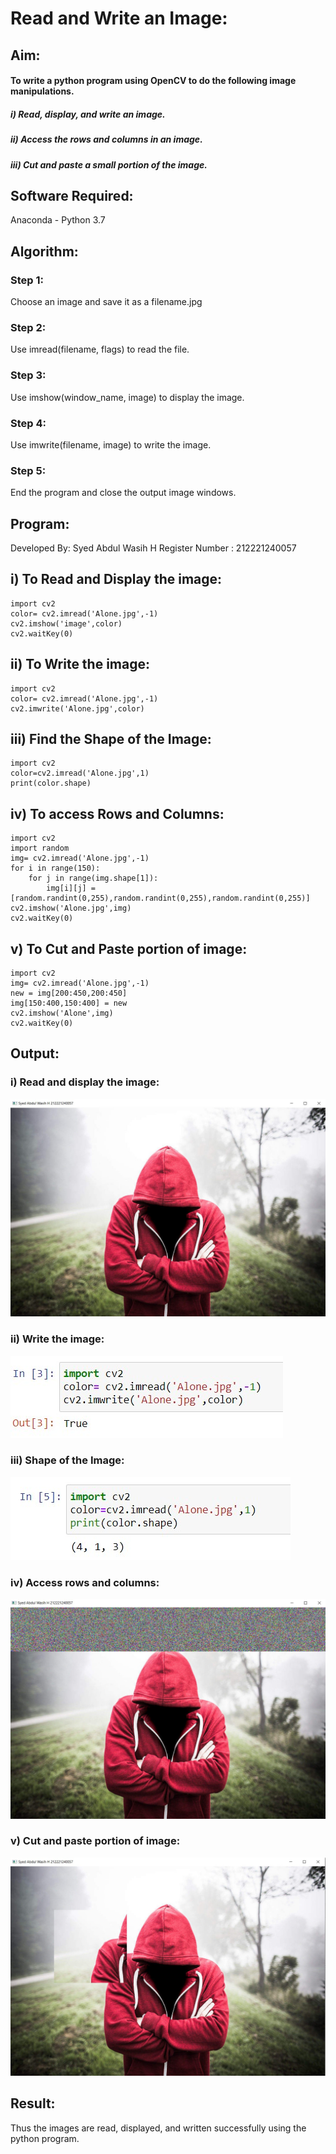 # Read and Write an Image:
## Aim:
#### To write a python program using OpenCV to do the following image manipulations.
##### i) Read, display, and write an image.
##### ii) Access the rows and columns in an image.
##### iii) Cut and paste a small portion of the image.

## Software Required:
Anaconda - Python 3.7
## Algorithm:
### Step 1:
Choose an image and save it as a filename.jpg
### Step 2:
Use imread(filename, flags) to read the file.
### Step 3:
Use imshow(window_name, image) to display the image.
### Step 4:
Use imwrite(filename, image) to write the image.
### Step 5:
End the program and close the output image windows.

## Program:
Developed By: Syed Abdul Wasih H
Register Number : 212221240057
## i) To Read and Display the image:
~~~
import cv2
color= cv2.imread('Alone.jpg',-1)
cv2.imshow('image',color)
cv2.waitKey(0)
~~~
## ii) To Write the image:
~~~
import cv2
color= cv2.imread('Alone.jpg',-1)
cv2.imwrite('Alone.jpg',color)
~~~
## iii) Find the Shape of the Image:
~~~
import cv2
color=cv2.imread('Alone.jpg',1)
print(color.shape)
~~~

## iv) To access Rows and Columns:
~~~
import cv2
import random
img= cv2.imread('Alone.jpg',-1)
for i in range(150):
    for j in range(img.shape[1]):
        img[i][j] = [random.randint(0,255),random.randint(0,255),random.randint(0,255)]
cv2.imshow('Alone.jpg',img)
cv2.waitKey(0)
~~~
## v) To Cut and Paste portion of image:
~~~
import cv2
img= cv2.imread('Alone.jpg',-1)
new = img[200:450,200:450]
img[150:400,150:400] = new
cv2.imshow('Alone',img)
cv2.waitKey(0)
~~~
## Output:
### i) Read and display the image:
![output](./img/1.jpg)
### ii) Write the image:
![output](./img/2.jpg) 
### iii) Shape of the Image:
![output](./img/3.jpg)
### iv) Access rows and columns:
![output](./img/4.jpg)
### v) Cut and paste portion of image:
![output](./img/5.jpg)
## Result:
Thus the images are read, displayed, and written successfully using the python program.

